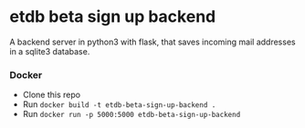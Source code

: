 # etdb beta sign up backend

A backend server in python3 with flask, that
saves incoming mail addresses in a sqlite3 database.


### Docker

- Clone this repo
- Run `docker build -t etdb-beta-sign-up-backend .`
- Run `docker run -p 5000:5000 etdb-beta-sign-up-backend`

